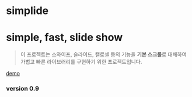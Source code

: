simplide
===
# simple, fast, slide show

> 이 프로젝트는 스와이프, 슬라이드, 캘로셀 등의 기능을
> **기본 스크롤**로 대체하여 가볍고 빠른 라이브러리를 구현하기 위한 프로젝트입니다.

[demo](https://codepen.io/uiwwnw/full/qjRajL/)

### version 0.9
